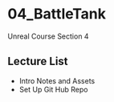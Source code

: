 # 04_BattleTank
Unreal Course Section 4


## Lecture List
* Intro Notes and Assets
* Set Up Git Hub Repo